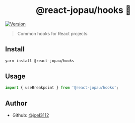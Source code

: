 <h1 align="center">@react-jopau/hooks 👋</h1>
<p>
  <a href="https://www.npmjs.com/package/@react-jopau/hooks" target="_blank">
    <img alt="Version" src="https://img.shields.io/npm/v/@react-jopau/hooks.svg">
  </a>
</p>

> Common hooks for React projects

## Install

```sh
yarn install @react-jopau/hooks
```

## Usage

```javascript
import { useBreakpoint } from '@react-jopau/hooks';
```

## Author

- Github: [@joel3112](https://github.com/joel3112)
